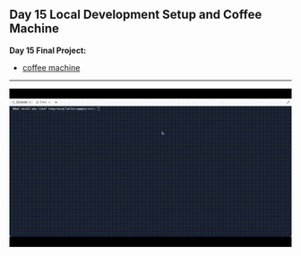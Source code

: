 ## Day 15 Local Development Setup and Coffee Machine

**Day 15 Final Project:**

- [coffee machine](https://replit.com/@supercodr/coffee-machine)

---

![](coffee-machine.gif)
